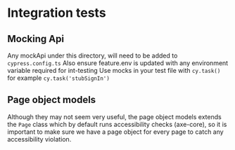 # Integration tests

## Mocking Api
Any mockApi under this directory, will need to be added to `cypress.config.ts`
Also ensure feature.env is updated with any environment variable required for int-testing
Use mocks in your test file with `cy.task()` for example `cy.task('stubSignIn')`

## Page object models
Although they may not seem very useful, the page object models extends the `Page` class which by default runs accessibility checks (axe-core),
so it is important to make sure we have a page object for every page to catch any accessibility violation.